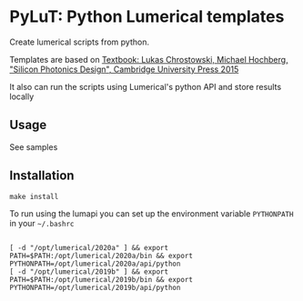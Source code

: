 # PyLuT: Python Lumerical templates

Create lumerical scripts from python.

Templates are based on [Textbook: Lukas Chrostowski, Michael Hochberg, "Silicon Photonics Design", Cambridge University Press 2015 ](https://github.com/lukasc-ubc/SiliconPhotonicsDesign)

It also can run the scripts using Lumerical's python API and store results locally

## Usage

See samples

## Installation

`make install`

To run using the lumapi you can set up the environment variable `PYTHONPATH` in your `~/.bashrc`


```

[ -d "/opt/lumerical/2020a" ] && export PATH=$PATH:/opt/lumerical/2020a/bin && export PYTHONPATH=/opt/lumerical/2020a/api/python
[ -d "/opt/lumerical/2019b" ] && export PATH=$PATH:/opt/lumerical/2019b/bin && export PYTHONPATH=/opt/lumerical/2019b/api/python

```
